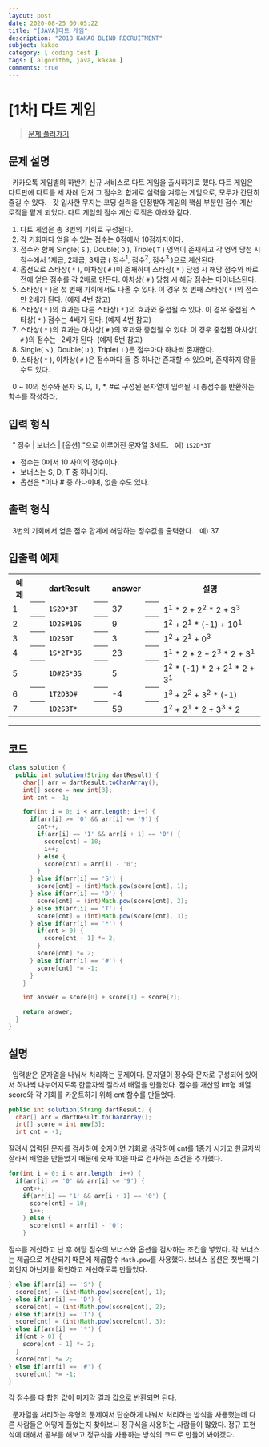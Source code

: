 ```yaml
---
layout: post
date: 2020-08-25 00:05:22
title: "[JAVA]다트 게임"
description: "2018 KAKAO BLIND RECRUITMENT"
subject: kakao
category: [ coding test ]
tags: [ algorithm, java, kakao ]
comments: true
---
```


# [1차] 다트 게임

> [문제 풀러가기](https://programmers.co.kr/learn/courses/30/lessons/17682)

## 문제 설명

&nbsp; 카카오톡 게임별의 하반기 신규 서비스로 다트 게임을 출시하기로 했다. 다트 게임은 다트판에 다트를 세 차례 던져 그 점수의 합계로 실력을 겨루는 게임으로, 모두가 간단히 즐길 수 있다.
&nbsp; 갓 입사한 무지는 코딩 실력을 인정받아 게임의 핵심 부분인 점수 계산 로직을 맡게 되었다. 다트 게임의 점수 계산 로직은 아래와 같다.

1. 다트 게임은 총 3번의 기회로 구성된다.
2. 각 기회마다 얻을 수 있는 점수는 0점에서 10점까지이다.
3. 점수와 함께 Single( `S` ), Double( `D` ), Triple( `T` ) 영역이 존재하고 각 영역 당첨 시 점수에서 1제곱, 2제곱, 3제곱 ( 점수<sup>1</sup>, 점수<sup>2</sup>, 점수<sup>3</sup> )으로 계산된다.
4. 옵션으로 스타상( `*` ), 아차상( `#` )이 존재하며 스타상( `*` ) 당첨 시 해당 점수와 바로 전에 얻은 점수를 각 2배로 만든다. 아차상( `#` ) 당첨 시 해당 점수는 마이너스된다.
5. 스타상( `*` )은 첫 번째 기회에서도 나올 수 있다. 이 경우 첫 번째 스타상( `*` )의 점수만 2배가 된다. (예제 4번 참고)
6. 스타상( `*` )의 효과는 다른 스타상( `*` )의 효과와 중첩될 수 있다. 이 경우 중첩된 스타상( `*` ) 점수는 4배가 된다. (예제 4번 참고)
7. 스타상( `*` )의 효과는 아차상( `#` )의 효과와 중첩될 수 있다. 이 경우 중첩된 아차상( `#` )의 점수는 -2배가 된다. (예제 5번 참고)
8. Single( `S` ), Double( `D` ), Triple( `T` )은 점수마다 하나씩 존재한다.
9. 스타상( `*` ), 아차상( `#` )은 점수마다 둘 중 하나만 존재할 수 있으며, 존재하지 않을 수도 있다.

&nbsp; 0 ~ 10의 정수와 문자 S, D, T, *, #로 구성된 문자열이 입력될 시 총점수를 반환하는 함수를 작성하라.

## 입력 형식

&nbsp; " 점수 | 보너스 | [옵션] "으로 이루어진 문자열 3세트.
&nbsp; 예) `1S2D*3T`

+ 점수는 0에서 10 사이의 정수이다.
+ 보너스는 S, D, T 중 하나이다.
+ 옵션은 *이나 # 중 하나이며, 없을 수도 있다.

## 출력 형식

&nbsp; 3번의 기회에서 얻은 점수 합계에 해당하는 정수값을 출력한다.
&nbsp; 예) 37

## 입출력 예제

<table class="table">
  <tr>
    <th>예제</th> <th> &nbsp;&nbsp;&nbsp; </th>
    <th>dartResult</th> <th> &nbsp;&nbsp;&nbsp; </th>
    <th>answer</th> <th> &nbsp;&nbsp;&nbsp; </th>
    <th>설명</th>
  </tr>
  <tr>
    <td> 1 </td> <th> </th>
    <td> <code style="color:black">1S2D*3T</code> </td> <th> </th>
    <td> 37 </td> <th> </th>
    <td> 1<sup>1</sup> * 2 + 2<sup>2</sup> * 2 + 3<sup>3</sup> </td>
  </tr>
  <tr>
    <td> 2 </td> <th> </th>
    <td> <code style="color:black">1D2S#10S</code> </td> <th> </th>
    <td> 9 </td> <th> </th>
    <td> 1<sup>2</sup> + 2<sup>1</sup> * (-1) + 10<sup>1</sup> </td>
  </tr>
  <tr>
    <td> 3 </td> <th> </th>
    <td> <code style="color:black">1D2S0T</code> </td> <th> </th>
    <td> 3 </td> <th> </th>
    <td> 1<sup>2</sup> + 2<sup>1</sup> + 0<sup>3</sup> </td>
  </tr>
  <tr>
    <td> 4 </td> <th> </th>
    <td> <code style="color:black">1S*2T*3S</code> </td> <th> </th>
    <td> 23 </td> <th> </th>
    <td> 1<sup>1</sup> * 2 * 2 + 2<sup>3</sup> * 2 + 3<sup>1</sup> </td>
  </tr>
  <tr>
    <td> 5 </td> <th> </th>
    <td> <code style="color:black">1D#2S*3S</code> </td> <th> </th>
    <td> 5 </td> <th> </th>
    <td> 1<sup>2</sup> * (-1) * 2 + 2<sup>1</sup> * 2 + 3<sup>1</sup> </td>
  </tr>
  <tr>
    <td> 6 </td> <th> </th>
    <td> <code style="color:black">1T2D3D#</code> </td> <th> </th>
    <td> -4 </td> <th> </th>
    <td> 1<sup>3</sup> + 2<sup>2</sup> + 3<sup>2</sup> * (-1) </td>
  </tr>
  <tr>
    <td> 7 </td> <th> </th>
    <td> <code style="color:black">1D2S3T*</code> </td> <th> </th>
    <td> 59 </td> <th> </th>
    <td> 1<sup>2</sup> + 2<sup>1</sup> * 2 + 3<sup>3</sup> * 2 </td>
  </tr>
</table>

---

## 코드

```java
class solution {
  public int solution(String dartResult) {
    char[] arr = dartResult.toCharArray();
    int[] score = new int[3];
    int cnt = -1;

    for(int i = 0; i < arr.length; i++) {
      if(arr[i] >= '0' && arr[i] <= '9') {
        cnt++;
        if(arr[i] == '1' && arr[i + 1] == '0') {
          score[cnt] = 10;
          i++;
        } else {
          score[cnt] = arr[i] - '0';
        }
      } else if(arr[i] == 'S') {
        score[cnt] = (int)Math.pow(score[cnt], 1);
      } else if(arr[i] == 'D') {
        score[cnt] = (int)Math.pow(score[cnt], 2);
      } else if(arr[i] == 'T') {
        score[cnt] = (int)Math.pow(score[cnt], 3);
      } else if(arr[i] == '*') {
        if(cnt > 0) {
          score[cnt - 1] *= 2;
        }
        score[cnt] *= 2;
      } else if(arr[i] == '#') {
        score[cnt] *= -1;
      }
    }

    int answer = score[0] + score[1] + score[2];

    return answer;
  }
}
```

## 설명

&nbsp; 입력받은 문자열을 나눠서 처리하는 문제이다. 문자열이 정수와 문자로 구성되어 있어서 하나씩 나누어지도록 한글자씩 잘라서 배열을 만들었다. 점수를 개산할 int형 배열 score와 각 기회를 카운트하기 위해 cnt 함수를 만들었다.

```java
public int solution(String dartResult) {
  char[] arr = dartResult.toCharArray();
  int[] score = int new[3];
  int cnt = -1;
```

잘려서 입력된 문자를 검사하여 숫자이면 기회로 생각하여 cnt를 1증가 시키고 한글자씩 잘라서 배열을 만들었기 때문에 숫자 10을 따로 검사하는 조건을 추가했다.

```java
for(int i = 0; i < arr.length; i++) {
  if(arr[i] >= '0' && arr[i] <= '9') {
    cnt++;
    if(arr[i] == '1' && arr[i + 1] == '0') {
      score[cnt] = 10;
      i++;
    } else {
      score[cnt] = arr[i] - '0';
    }
```

점수를 계산하고 난 후 해당 점수의 보너스와 옵션을 검사하는 조건을 넣었다. 각 보너스는 제곱으로 계산되기 때문에 제곱함수 `Math.pow`를 사용했다. 보너스 옵션은 첫번째 기회인지 아닌지를 확인하고 계산하도록 만들었다.

```java
} else if(arr[i] == 'S') {
  score[cnt] = (int)Math.pow(score[cnt], 1);
} else if(arr[i] == 'D') {
  score[cnt] = (int)Math.pow(score[cnt], 2);
} else if(arr[i] == 'T') {
  score[cnt] = (int)Math.pow(score[cnt], 3);
} else if(arr[i] == '*') {
  if(cnt > 0) {
    score[cnt - 1] *= 2;
  }
  score[cnt] *= 2;
} else if(arr[i] == '#') {
  score[cnt] *= -1;
}
```

각 점수를 다 합한 값이 마지막 결과 값으로 반환되면 된다.

&nbsp; 문자열을 처리하는 유형의 문제여서 단순하게 나눠서 처리하는 방식을 사용했는데 다른 사람들은 어떻게 풀었는지 찾아보니 정규식을 사용하는 사람들이 많았다. 정규 표현식에 대해서 공부를 해보고 정규식을 사용하는 방식의 코드로 만들어 봐야겠다.
